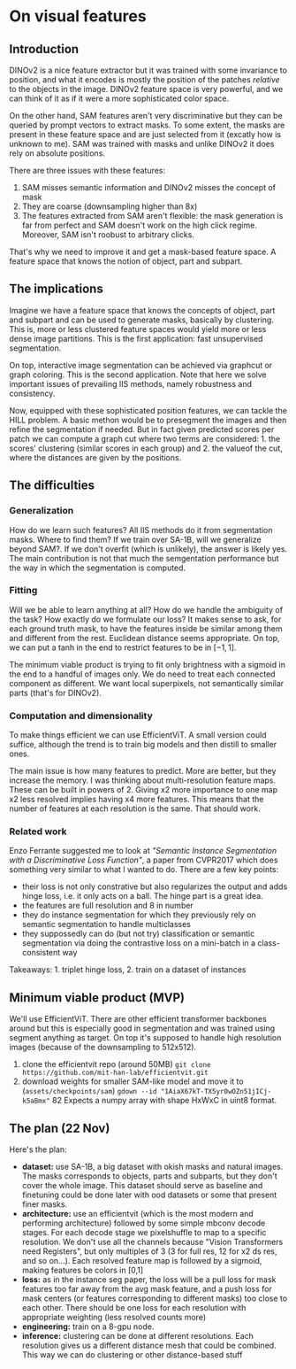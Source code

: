 # On visual features

## Introduction
DINOv2 is a nice feature extractor but it was trained with some invariance to position, and what it encodes is mostly the position of the patches _relative_ to the objects in the image. DINOv2 feature space is very powerful, and we can think of it as if it were a more sophisticated color space.

On the other hand, SAM features aren't very discriminative but they can be queried by prompt vectors to extract masks. To some extent, the masks are present in these feature space and are just selected from it (excatly how is unknown to me). SAM was trained with masks and unlike DINOv2 it does rely on absolute positions.

There are three issues with these features:
1. SAM misses semantic information and DINOv2 misses the concept of mask
2. They are coarse (downsampling higher than 8x)
3. The features extracted from SAM aren't flexible: the mask generation is far from perfect and SAM doesn't work on the high click regime. Moreover, SAM isn't roobust to arbitrary clicks.

That's why we need to improve it and get a mask-based feature space. A feature space that knows the notion of object, part and subpart.

## The implications
Imagine we have a feature space that knows the concepts of object, part and subpart and can be used to generate masks, basically by clustering. This is, more or less clustered feature spaces would yield more or less dense image partitions.
This is the first application: fast unsupervised segmentation.

On top, interactive image segmentation can be achieved via graphcut or graph coloring. This is the second application. Note that here we solve important issues of prevailing IIS methods, namely robustness and consistency.

Now, equipped with these sophisticated position features, we can tackle the HILL problem. A basic methon would be to presegment the images and then refine the segmentation if needed. But in fact given predicted scores per patch we can compute a graph cut where two terms are considered: 1. the scores' clustering (similar scores in each group) and 2. the valueof the cut, where the distances are given by the positions.

## The difficulties

### Generalization
How do we learn such features? All IIS methods do it from segmentation masks. Where to find them? If we train over SA-1B, will we generalize beyond SAM?. If we don't overfit (which is unlikely), the answer is likely yes. The main contribution is not that much the semgentation performance but the way in which the segmentation is computed.

### Fitting
Will we be able to learn anything at all? How do we handle the ambiguity of the task? How exactly do we formulate our loss? It makes sense to ask, for each ground truth mask, to have the features inside be similar among them and different from the rest. Euclidean distance seems appropriate. On top, we can put a tanh in the end to restrict features to be in $[-1,1]$.

The minimum viable product is trying to fit only brightness with a sigmoid in the end to a handful of images only. We do need to treat each connected component as different. We want local superpixels, not semantically similar parts (that's for DINOv2).

### Computation and dimensionality
To make things efficient we can use EfficientViT. A small version could suffice, although the trend is to train big models and then distill to smaller ones. 

The main issue is how many features to predict. More are better, but they increase the memory. I was thinking about multi-resolution feature maps. These can be built in powers of 2. Giving x2 more importance to one map x2 less resolved implies having x4 more features. This means that the number of features at each resolution is the same. That should work.

### Related work
Enzo Ferrante suggested me to look at _"Semantic Instance Segmentation with a Discriminative Loss Function"_, a paper from CVPR2017 which does something very similar to what I wanted to do. There are a few key points:
- their loss is not only constrative but also regularizes the output and adds hinge loss, i.e. it only acts on a ball. The hinge part is a great idea.
- the features are full resolution and 8 in number
- they do instance segmentation for which they previously rely on semantic segmentation to handle multiclasses
- they suppossedly can do (but not try) classification or semantic segmentation via doing the contrastive loss on a mini-batch in a class-consistent way

Takeaways: 1. triplet hinge loss, 2. train on a dataset of instances


## Minimum viable product (MVP)

We'll use EfficientViT. There are other efficient transformer backbones around but this is especially good in segmentation and was trained using segment anything as target. On top it's supposed to handle high resolution images (because of the downsampling to 512x512). 

1. clone the efficientvit repo (around 50MB)
`git clone https://github.com/mit-han-lab/efficientvit.git`
2. download weights for smaller SAM-like model and move it to (`assets/checkpoints/sam`)
`gdown --id "1AiaX67kT-TX5yr0wOZn51jICj-k5aBmx"`
     82 Expects a numpy array with shape HxWxC in uint8 format.

## The plan (22 Nov)

Here's the plan:
- **dataset:** use SA-1B, a big dataset with okish masks and natural images. The masks corresponds to objects, parts and subparts, but they don't cover the whole image. This dataset should serve as baseline and finetuning could be done later with ood datasets or some that present finer masks.
- **architecture:** use an efficientvit (which is the most modern and performing architecture) followed by some simple mbconv decode stages. For each decode stage we pixelshuffle to map to a specific resolution. We don't use all the channels because "Vision Transformers need Registers", but only multiples of 3 (3 for full res, 12 for x2 ds res, and so on...). Each resolved feature map is followed by a sigmoid, making features be colors in [0,1]
- **loss:** as in the instance seg paper, the loss will be a pull loss for mask features too far away from the avg mask feature, and a push loss for mask centers (or features corresponding to different masks) too close to each other. There should be one loss for each resolution with appropriate weighting (less resolved counts more)
- **engineering:** train on a 8-gpu node.
- **inference:** clustering can be done at different resolutions. Each resolution gives us a different distance mesh that could be combined. This way we can do clustering or other distance-based stuff





